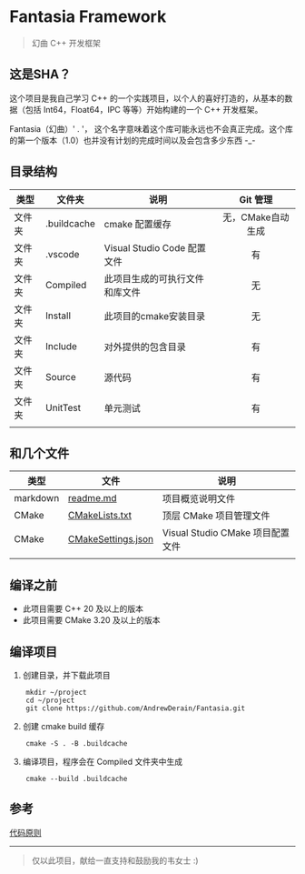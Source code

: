
# Fantasia Framework 

> 幻曲 C++ 开发框架


## 这是SHA？

这个项目是我自己学习 C++ 的一个实践项目，以个人的喜好打造的，从基本的数据（包括 Int64，Float64，IPC 等等）开始构建的一个 C++ 开发框架。

Fantasia（幻曲）' . '， 这个名字意味着这个库可能永远也不会真正完成。这个库的第一个版本（1.0）也并没有计划的完成时间以及会包含多少东西 -_-


## 目录结构

|类型| 文件夹| 说明 | Git 管理 |
|----|------|------|:----------:|
|文件夹|.buildcache|cmake 配置缓存|无，CMake自动生成|
|文件夹|.vscode|Visual Studio Code 配置文件|有|
|文件夹|Compiled|此项目生成的可执行文件和库文件|无|
|文件夹|Install|此项目的cmake安装目录|无|
|文件夹|Include|对外提供的包含目录|有|
|文件夹|Source|源代码|有|
|文件夹|UnitTest|单元测试|有|
||||


## 和几个文件

|类型| 文件| 说明 |
|------|-------|-----------------|
|markdown|[readme.md](readme.md)|项目概览说明文件
|CMake|[CMakeLists.txt](CMakeLists.txt)|顶层 CMake 项目管理文件
|CMake|[CMakeSettings.json](CMakeSettings.json)|Visual Studio CMake 项目配置文件
||||


## 编译之前
- 此项目需要 C++ 20 及以上的版本
- 此项目需要 CMake 3.20 及以上的版本


## 编译项目

1. 创建目录，并下载此项目
``` shell
    mkdir ~/project
    cd ~/project
    git clone https://github.com/AndrewDerain/Fantasia.git
```

2. 创建 cmake build 缓存
``` shell
    cmake -S . -B .buildcache
```

3. 编译项目，程序会在 Compiled 文件夹中生成
``` shell
    cmake --build .buildcache
```

## 参考
[代码原则](Documents/CodeConcept.md)

---
> 仅以此项目，献给一直支持和鼓励我的韦女士 :)
